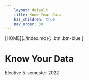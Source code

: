 ```yaml
---
    layout: default
    title: Know Your Data
    has_children: true
    nav_order: 30
---
```


<span class="fs-1">
[HOME](../index.md){: .btn .btn-blue }
</span>

# Know Your Data
Elective 5. semester 2022